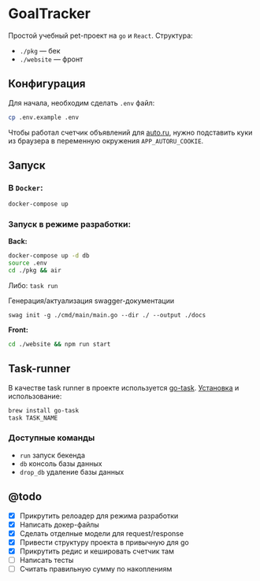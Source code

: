 # GoalTracker

Простой учебный pet-проект на `go` и `React`. Структура:
* `./pkg` — бек
* `./website` — фронт

## Конфигурация
Для начала, необходим сделать `.env` файл:
```sh
cp .env.example .env
```

Чтобы работал счетчик объявлений для [auto.ru](https://auto.ru), нужно подставить куки из браузера в переменную окружения `APP_AUTORU_COOKIE`.

## Запуск
### В `Docker`:
```sh
docker-compose up
```

### Запуск в режиме разработки:
**Back:**
```sh
docker-compose up -d db
source .env
cd ./pkg && air
```
Либо: `task run`

Генерация/актуализация swagger-документации
```
swag init -g ./cmd/main/main.go --dir ./ --output ./docs
```

**Front:**
```sh
cd ./website && npm run start
```

## Task-runner
В качестве task runner в проекте используется [go-task](https://taskfile.dev). [Установка](https://taskfile.dev/installation/) и использование:
```sh
brew install go-task
task TASK_NAME
```

### Доступные команды
* `run` запуск бекенда
* `db` консоль базы данных
* `drop_db` удаление базы данных
  
## @todo
- [x] Прикрутить релоадер для режима разработки
- [x] Напиcать докер-файлы
- [x] Сделать отделные модели для request/response
- [x] Привести структуру проекта в привычную для go
- [x] Прикрутить редис и кешировать счетчик там 
- [ ] Написать тесты
- [ ] Считать правильную сумму по накоплениям